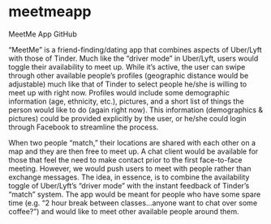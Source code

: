 # meetmeapp
MeetMe App GitHub

“MeetMe” is a friend-finding/dating app that combines aspects of Uber/Lyft with
those of  Tinder. Much like the “driver mode” in Uber/Lyft, users would toggle
their availability to meet up.  While it’s active, the user can swipe through
other available people’s profiles (geographic distance would be adjustable)
much like that of Tinder to select people he/she is willing to meet up with
right now. Profiles would include some demographic information (age, ethnicity,
etc.), pictures, and a short list of things the person would like to do (again
right now). This information (demographics & pictures) could be provided
explicitly by the user, or he/she could login through Facebook to streamline
the process.

When two people “match,” their locations are shared with each other on a map
and they are then free to meet up. A chat client would be available for those
that feel the need to make contact prior to the first face-to-face meeting.
However, we would push users to meet with people rather than exchange messages.
The idea, in essence, is to combine the availability toggle of Uber/Lyft’s
“driver mode” with the instant feedback of Tinder’s “match” system. The app
would be meant for people who have some spare time (e.g. “2 hour break between
classes...anyone want to chat over some coffee?”) and would like to meet other
available people around them.
